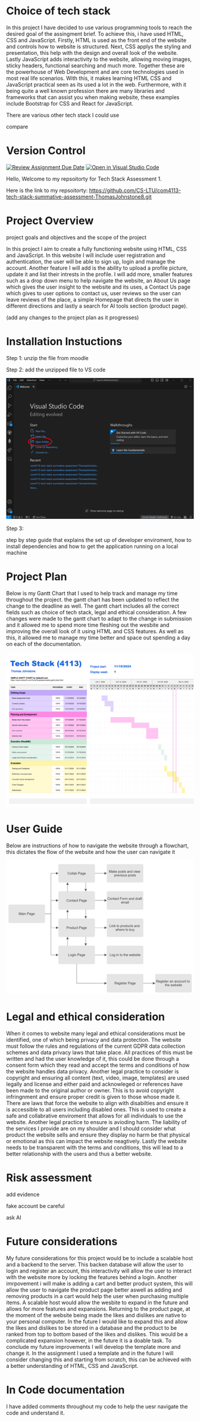 

# Choice of tech stack

In this project I have decided to use various programming tools to reach the desired goal of the assingment brief. To achieve this, i have used HTML, CSS and JavaScript. Firstly, HTML is used as the front end of the website and controls how to website is structured. Next, CSS applys the styling and presentation, this help with the design and overall look of the website. Lastly JavaScript adds interactivity to the website, allowing moving images, sticky headers, functional searching and much more. Together these are the powerhouse of Web Development and are core technologies used in most real life scenarios. With this, it makes learning HTML CSS and JavaScript practical seen as its used a lot in the web. Furthermore, with it being quite a well known profession there are many libraries and frameworks that can assist you when making website, these examples include Bootstrap for CSS and React for JavaScript.

There are various other tech stack I could use

compare

# Version Control

[![Review Assignment Due Date](https://classroom.github.com/assets/deadline-readme-button-22041afd0340ce965d47ae6ef1cefeee28c7c493a6346c4f15d667ab976d596c.svg)](https://classroom.github.com/a/N2BCrnHm)
[![Open in Visual Studio Code](https://classroom.github.com/assets/open-in-vscode-2e0aaae1b6195c2367325f4f02e2d04e9abb55f0b24a779b69b11b9e10269abc.svg)](https://classroom.github.com/online_ide?assignment_repo_id=16102605&assignment_repo_type=AssignmentRepo)

Hello, Welcome to my repsoitorty for Tech Stack Assessment 1.

Here is the link to my repsoitorty:
https://github.com/CS-LTU/com4113-tech-stack-summative-assessment-ThomasJohnstone8.git

# Project Overview

project goals and objectives and the scope of the project

In this project I aim to create a fully functioning website using HTML, CSS and JavaScript. In this website I will include user registration and authentication, the user will be able to sign up, login and manage the account. Another feature I will add is the ability to upload a profile picture, update it and list their intrests in the profile. I will add more, smaller features such as a drop down menu to help navigate the website, an About Us page which gives the user insight to the website and its uses, a Contact Us page which gives to user options to contact us, user reviews so the user can leave reviews of the place, a simple Homepage that directs the user in different directions and lastly a search for AI tools section (product page).

(add any changes to the project plan as it progresses)

# Installation Instuctions

Step 1: unzip the file from moodle

Step 2: add the unzipped file to VS code

![openfolder](openfolder.png)

Step 3:

step by step guide that explains the set up of developer enviroment, how to install dependencies and how to get the application running on a local machine

# Project Plan

Below is my Gantt Chart that I used to help track and manage my time throughout the project. the gantt chart has been updated to reflect the change to the deadline as well. The gantt chart includes all the correct fields such as choice of tech stack, legal and ethical consideration. A few changes were made to the gantt chart to adapt to the change in submission and it allowed me to spend more time fleshing out the wesbite and improving the overall look of it using HTML and CSS features. As well as this, it allowed me to manage my time better and space out spending a day on each of the documentation.

![ganttchart](ganttchart.png)


# User Guide

Below are instructions of how to navigate the website through a flowchart, this dictates the flow of the website and how the user can navigate it

![flowchart](flowchart.png)

# Legal and ethical consideration

When it comes to website many legal and ethical considerations must be identified, one of which being privacy and data protection. The website must follow the rules and regulations of the current GDPR data collection schemes and data privacy laws that take place. All practices of this must be written and had the user knowledge of it, this could be done through a consent form which they read and accept the terms and conditions of how the website handles data privacy. Another legal practice to consider is copyright and ensuring all content (text, video, image, templates) are used legally and license and either paid and acknowleged or references have been made to the original author or owner. This is to avoid copyright infringnment and ensure proper credit is given to those whose made it. There are laws that force the website to align with disabilties and ensure it is accessible to all users including disabled ones. This is used to create a safe and collabrative enviroment that allows for all individuals to use the website. Another legal practice to ensure is avioding harm. The liability of the services I provide are on my shoulder and I should consider what product the website sells and ensure they display no harm be that physical or emotional as this can impact the website neagtively. Lastly the website needs to be transparent with the terms and conditions, this will lead to a better relationship with the users and thus a better website.


# Risk assessment

add evidence 

fake account be careful

ask AI 

# Future considerations

My future considerations for this project would be to include a scalable host and a backend to the server. This backen database will allow the user to login and register an account, this interactivity will allow the user to interact with the website more by locking the features behind a login. Another imrpovement i will make is adding a cart and better product system, this will allow the user to navigate the product page better aswell as adding and removing products in a cart would help the user when purchasing multiple items. A scalable host would allow the wesbite to expand in the future and allows for more features and expansions. Returning to the product page, at the moment of the website being made the likes and dislikes are native to your personal computer. In the future I would like to expand this and allow the likes and dislikes to be stored in a database and the product to be ranked from top to bottom based of the likes and dislikes. This would be a complicated expansion however, in the future it is a doable task. To conclude my future improvements I will develop the template more and change it. In the assignment I used a template and in the future I will consider changing this and starting from scratch, this can be achieved with a better understanding of HTML, CSS and JavaScript. 

# In Code documentation

I have added comments throughout my code to help the uesr navigate the code and understand it.



